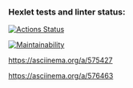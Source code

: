 ### Hexlet tests and linter status:

[![Actions Status](https://github.com/0ksanaTkachenko/frontend-project-44/workflows/hexlet-check/badge.svg)](https://github.com/0ksanaTkachenko/frontend-project-44/actions)

[![Maintainability](https://api.codeclimate.com/v1/badges/8934dc09aa0163baa1cd/maintainability)](https://codeclimate.com/github/0ksanaTkachenko/frontend-project-44/maintainability)

<!-- installation and game process -->
<!-- brain-even game -->

https://asciinema.org/a/575427

<!-- brain-calc game -->

https://asciinema.org/a/576463
